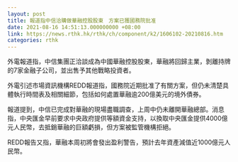 ```yaml
---
layout: post
title: 報道指中信洽購做華融控股股東　方案已獲國務院批准
date: 2021-08-16 14:51:13.000000000 +08:00
link: https://news.rthk.hk/rthk/ch/component/k2/1606102-20210816.htm
categories: rthk
---
```


外電報道指，中信集團正洽談成為中國華融控股股東，華融將回歸主業，剝離持牌的7家金融子公司，並出售予其他戰略投資者。

外電引述市場資訊機構REDD報道指，國務院近期批准了有關方案，但仍未清楚具體執行時間表及相關細節，包括如何處置華融逾200億美元的境外債券。

報道提到，中信已完成對華融的現場盡職調查，上周中仍未離開華融總部。消息指，中央匯金早前要求中央政府提供等額資金支持，以換取中央匯金提供4000億元人民幣，去抵銷華融的巨額虧損，但方案被監管機構拒絕。

REDD報告又指，華融本周初將會發出盈利警告，預計去年資產減值近1000億元人民幣。
